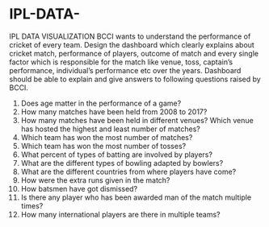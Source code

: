 # IPL-DATA-
IPL DATA VISUALIZATION
BCCI wants to understand the performance of cricket of every team. Design the dashboard
which clearly explains about cricket match, performance of players, outcome of match and every
single factor which is responsible for the match like venue, toss, captain’s performance,
individual’s performance etc over the years.
Dashboard should be able to explain and give answers to following questions raised by
BCCI.
1. Does age matter in the performance of a game?
2. How many matches have been held from 2008 to 2017?
3. How many matches have been held in different venues? Which venue has hosted the highest
and least number of matches?
4. Which team has won the most number of matches?
5. Which team has won the most number of tosses?
6. What percent of types of batting are involved by players?
7. What are the different types of bowling adapted by bowlers?
8. What are the different countries from where players have come?
9. How were the extra runs given in the match?
10. How batsmen have got dismissed?
11. Is there any player who has been awarded man of the match multiple times?
12. How many international players are there in multiple teams?
